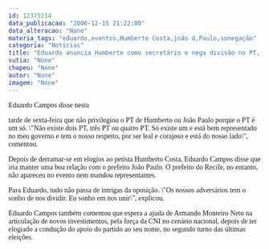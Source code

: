 ```yaml
---
id: 12375214
data_publicacao: "2006-12-15 21:22:00"
data_alteracao: "None"
materia_tags: "eduardo,eventos,Humberto Costa,joão d,Paulo,sonegação"
categoria: "Notícias"
title: "Eduardo anuncia Humberto como secretário e nega divisão no PT, em evento sem a presença de João Paulo"
sutia: "None"
chapeu: "None"
autor: "None"
imagem: "None"
---
```

<p><P><FONT face=Verdana>Eduardo Campos disse nesta</p>
<p> tarde de sexta-feira que não privilegiou o PT de Humberto ou João Paulo porque o PT é um só. \"Não existe dois PT, três PT ou quatro PT. Só existe um e está bem representado no meu governo e tem o nosso respeito, por ser leal e corajoso e está do nosso lado\", comentou.</FONT></P></p>
<p><P><FONT face=Verdana>Depois de derramar-se em elogios ao petista Humberto Costa, Eduardo Campos disse que iria manter uma boa relação com o prefeito João Paulo. O prefeito do Recife, no entanto, não apareceu no evento nem mandou representantes.</FONT></P></p>
<p><P><FONT face=Verdana>Para Eduardo, tudo não passa de intrigas da oposição. \"Os nossos adversários tem o sonho de nos dividir. Eu sonho em nos unir\", explicou.</FONT></P></p>
<p><P><FONT face=Verdana>Eduardo Campos também comentou que espera a ajuda de Armando Monteiro Neto na articulação de novos investimentos, pela força da CNI no cenário nacional, depois de ter elogiado a condução do apoio do partido ao seu nome, no segundo turno das últimas eleições.</FONT></P> </p>

